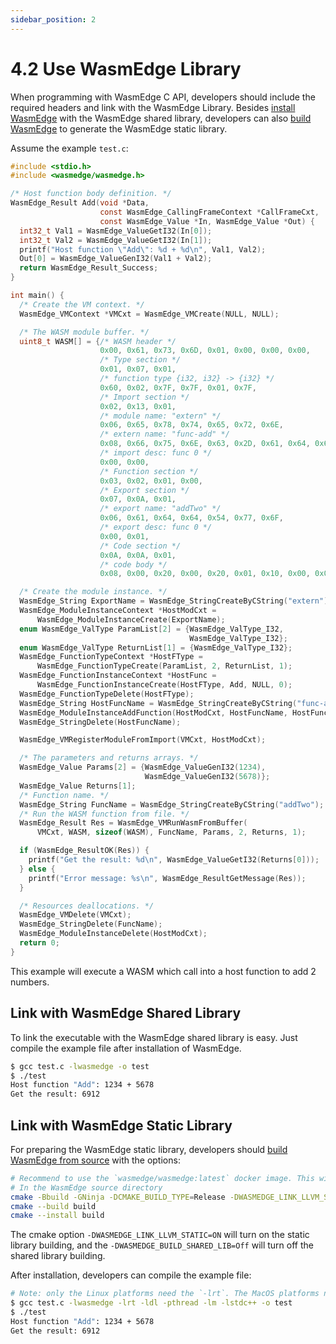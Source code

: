 ```yaml
---
sidebar_position: 2
---
```


# 4.2 Use WasmEdge Library

When programming with WasmEdge C API, developers should include the required headers and link with the WasmEdge Library.
Besides [install WasmEdge](/develop/build-and-run/install) with the WasmEdge shared library, developers can also [build WasmEdge](/contribute/source/build_from_src.md) to generate the WasmEdge static library.

Assume the example `test.c`:

```c
#include <stdio.h>
#include <wasmedge/wasmedge.h>

/* Host function body definition. */
WasmEdge_Result Add(void *Data,
                    const WasmEdge_CallingFrameContext *CallFrameCxt,
                    const WasmEdge_Value *In, WasmEdge_Value *Out) {
  int32_t Val1 = WasmEdge_ValueGetI32(In[0]);
  int32_t Val2 = WasmEdge_ValueGetI32(In[1]);
  printf("Host function \"Add\": %d + %d\n", Val1, Val2);
  Out[0] = WasmEdge_ValueGenI32(Val1 + Val2);
  return WasmEdge_Result_Success;
}

int main() {
  /* Create the VM context. */
  WasmEdge_VMContext *VMCxt = WasmEdge_VMCreate(NULL, NULL);

  /* The WASM module buffer. */
  uint8_t WASM[] = {/* WASM header */
                    0x00, 0x61, 0x73, 0x6D, 0x01, 0x00, 0x00, 0x00,
                    /* Type section */
                    0x01, 0x07, 0x01,
                    /* function type {i32, i32} -> {i32} */
                    0x60, 0x02, 0x7F, 0x7F, 0x01, 0x7F,
                    /* Import section */
                    0x02, 0x13, 0x01,
                    /* module name: "extern" */
                    0x06, 0x65, 0x78, 0x74, 0x65, 0x72, 0x6E,
                    /* extern name: "func-add" */
                    0x08, 0x66, 0x75, 0x6E, 0x63, 0x2D, 0x61, 0x64, 0x64,
                    /* import desc: func 0 */
                    0x00, 0x00,
                    /* Function section */
                    0x03, 0x02, 0x01, 0x00,
                    /* Export section */
                    0x07, 0x0A, 0x01,
                    /* export name: "addTwo" */
                    0x06, 0x61, 0x64, 0x64, 0x54, 0x77, 0x6F,
                    /* export desc: func 0 */
                    0x00, 0x01,
                    /* Code section */
                    0x0A, 0x0A, 0x01,
                    /* code body */
                    0x08, 0x00, 0x20, 0x00, 0x20, 0x01, 0x10, 0x00, 0x0B};

  /* Create the module instance. */
  WasmEdge_String ExportName = WasmEdge_StringCreateByCString("extern");
  WasmEdge_ModuleInstanceContext *HostModCxt =
      WasmEdge_ModuleInstanceCreate(ExportName);
  enum WasmEdge_ValType ParamList[2] = {WasmEdge_ValType_I32,
                                        WasmEdge_ValType_I32};
  enum WasmEdge_ValType ReturnList[1] = {WasmEdge_ValType_I32};
  WasmEdge_FunctionTypeContext *HostFType =
      WasmEdge_FunctionTypeCreate(ParamList, 2, ReturnList, 1);
  WasmEdge_FunctionInstanceContext *HostFunc =
      WasmEdge_FunctionInstanceCreate(HostFType, Add, NULL, 0);
  WasmEdge_FunctionTypeDelete(HostFType);
  WasmEdge_String HostFuncName = WasmEdge_StringCreateByCString("func-add");
  WasmEdge_ModuleInstanceAddFunction(HostModCxt, HostFuncName, HostFunc);
  WasmEdge_StringDelete(HostFuncName);

  WasmEdge_VMRegisterModuleFromImport(VMCxt, HostModCxt);

  /* The parameters and returns arrays. */
  WasmEdge_Value Params[2] = {WasmEdge_ValueGenI32(1234),
                              WasmEdge_ValueGenI32(5678)};
  WasmEdge_Value Returns[1];
  /* Function name. */
  WasmEdge_String FuncName = WasmEdge_StringCreateByCString("addTwo");
  /* Run the WASM function from file. */
  WasmEdge_Result Res = WasmEdge_VMRunWasmFromBuffer(
      VMCxt, WASM, sizeof(WASM), FuncName, Params, 2, Returns, 1);

  if (WasmEdge_ResultOK(Res)) {
    printf("Get the result: %d\n", WasmEdge_ValueGetI32(Returns[0]));
  } else {
    printf("Error message: %s\n", WasmEdge_ResultGetMessage(Res));
  }

  /* Resources deallocations. */
  WasmEdge_VMDelete(VMCxt);
  WasmEdge_StringDelete(FuncName);
  WasmEdge_ModuleInstanceDelete(HostModCxt);
  return 0;
}
```

This example will execute a WASM which call into a host function to add 2 numbers.

## Link with WasmEdge Shared Library

To link the executable with the WasmEdge shared library is easy. Just compile the example file after installation of WasmEdge.

```bash
$ gcc test.c -lwasmedge -o test
$ ./test
Host function "Add": 1234 + 5678
Get the result: 6912
```

## Link with WasmEdge Static Library

For preparing the WasmEdge static library, developers should [build WasmEdge from source](/contribute/source/build_from_src#cmake-building-options) with the options:

```bash
# Recommend to use the `wasmedge/wasmedge:latest` docker image. This will provide the required packages.
# In the WasmEdge source directory
cmake -Bbuild -GNinja -DCMAKE_BUILD_TYPE=Release -DWASMEDGE_LINK_LLVM_STATIC=ON -DWASMEDGE_BUILD_SHARED_LIB=Off -DWASMEDGE_BUILD_STATIC_LIB=On -DWASMEDGE_LINK_TOOLS_STATIC=On -DWASMEDGE_BUILD_PLUGINS=Off
cmake --build build
cmake --install build
```

The cmake option `-DWASMEDGE_LINK_LLVM_STATIC=ON` will turn on the static library building, and the `-DWASMEDGE_BUILD_SHARED_LIB=Off` will turn off the shared library building.

After installation, developers can compile the example file:

```bash
# Note: only the Linux platforms need the `-lrt`. The MacOS platforms not need this linker flag.
$ gcc test.c -lwasmedge -lrt -ldl -pthread -lm -lstdc++ -o test
$ ./test
Host function "Add": 1234 + 5678
Get the result: 6912
```
